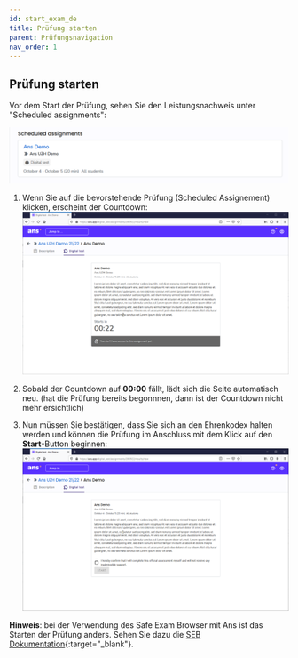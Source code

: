 ```yaml
---
id: start_exam_de
title: Prüfung starten
parent: Prüfungsnavigation
nav_order: 1
---
```


## Prüfung starten

Vor dem Start der Prüfung, sehen Sie den Leistungsnachweis unter "Scheduled assignments":

[![Prüfungstarten-ScheduledAssignement](assets/assignment-scheduled.png)](assets/assignment-scheduled.png)

1. Wenn Sie auf die bevorstehende Prüfung (Scheduled Assignement) klicken, erscheint der Countdown:
[![Prüfungstarten-Countdown](assets/assignment-countdown-2.png)](assets/assignment-countdown-2.png)

1. Sobald der Countdown auf **00:00** fällt, lädt sich die Seite automatisch neu. (hat die Prüfung bereits begonnnen, dann ist der Countdown nicht mehr ersichtlich)

1. Nun müssen Sie bestätigen, dass Sie sich an den Ehrenkodex halten werden und können die Prüfung im Anschluss mit dem Klick auf den **Start**-Button beginnen:
[![Prüfungstarten-Start](assets/assignment-code-of-honor.png)](assets/assignment-code-of-honor.png)

**Hinweis**: bei der Verwendung des Safe Exam Browser mit Ans ist das Starten der Prüfung anders. Sehen Sie dazu die [SEB Dokumentation](https://uzh-oec.github.io/seb/exam_seb_ans_de.html){:target="_blank"}.


